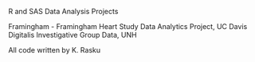 R and SAS Data Analysis Projects

Framingham - Framingham Heart Study Data Analytics Project, UC Davis<br/>
Digitalis Investigative Group Data, UNH

All code written by K. Rasku
